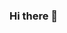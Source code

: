 ### Hi there 👋


<script src="https://gist.github.com/epicseven-cup/d362377490117259c478fa9b2ce3d33a.js"></script>

<!--
**epicseven-cup/epicseven-cup** is a ✨ _special_ ✨ repository because its `README.md` (this file) appears on your GitHub profile.

Here are some ideas to get you started:

- 🔭 I’m currently working on ...
- 🌱 I’m currently learning ...
- 👯 I’m looking to collaborate on ...
- 🤔 I’m looking for help with ...
- 💬 Ask me about ...
- 📫 How to reach me: ...
- 😄 Pronouns: ...
- ⚡ Fun fact: ...
-->
